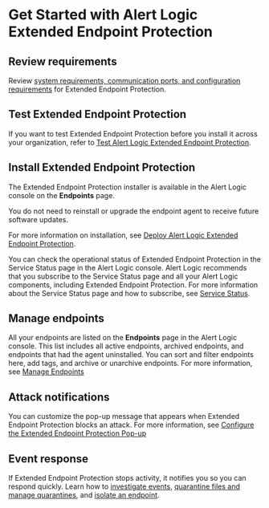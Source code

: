 # Get Started with Alert Logic Extended Endpoint Protection

## Review requirements

Review [system requirements, communication ports, and configuration requirements](../requirements/endpoint-requirements.md) for Extended Endpoint Protection.

## Test Extended Endpoint Protection

If you want to test Extended Endpoint Protection before you install it across your organization, refer to [Test Alert Logic Extended Endpoint Protection](../deploy/test-endpoint-protection.md).

## Install Extended Endpoint Protection

The Extended Endpoint Protection installer is available in the Alert Logic console on the **Endpoints** page.

You do not need to reinstall or upgrade the endpoint agent to receive future software updates.

For more information on installation, see [Deploy Alert Logic Extended Endpoint Protection](../deploy/endpoint-installer.md).

You can check the operational status of Extended Endpoint Protection in the Service Status page in the Alert Logic console. Alert Logic recommends that you subscribe to the Service Status page and all your Alert Logic components, including Extended Endpoint Protection. For more information about the Service Status page and how to subscribe, see [Service Status](../analyze/service-status.md).

## Manage endpoints

All your endpoints are listed on the **Endpoints** page in the Alert Logic console. This list includes all active endpoints, archived endpoints, and endpoints that had the agent uninstalled. You can sort and filter endpoints here, add tags, and archive or unarchive endpoints. For more information, see [Manage Endpoints](../configure/extended-endpoint-protection/manage-endpoints.md)

## Attack notifications

You can customize the pop-up message that appears when Extended Endpoint Protection blocks an attack. For more information, see [Configure the Extended Endpoint Protection Pop-up](../configure/extended-endpoint-protection/configure-pop-up.md)

## Event response

If Extended Endpoint Protection stops activity, it notifies you so you can respond quickly. Learn how to [investigate events](../analyze/extended-endpoint-protection/investigate-event.md), [quarantine files and manage quarantines](#), and [isolate an endpoint](#).
